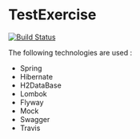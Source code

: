 # TestExercise




[![Build Status](https://travis-ci.org/LayDan/TestExercise.svg?branch=master)](https://travis-ci.org/LayDan/TestExercise)


The following technologies are used :

* Spring
* Hibernate
* H2DataBase
* Lombok
* Flyway
* Mock
* Swagger
* Travis
